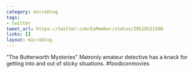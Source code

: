 ```yaml
---
category: microblog
tags:
- twitter
tweet_url: https://twitter.com/ExMember/status/20518521596
links: []
layout: microblog
---
```

"The Butterworth Mysteries" Matronly amateur detective has a knack for getting into and out of sticky situations. #foodiconmovies
